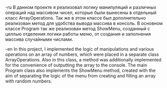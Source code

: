 -ru
В данном проекте я реализовал логику манипуляций и различных операций над массивом чисел, которые были вынесены в отдельный класс ArrayOperations.
Так же в этом классе был дополнительно реализован метод для удобства вывода массива в консоль.
В основном классе Program так же реализован метод ShowMenu, созданный с целлью отделения логики работы меню, от создания и заполнения массива случайными числами.

-en
In this project, I implemented the logic of manipulations and various operations on an array of numbers, which were placed in a separate class ArrayOperations.
Also in this class, a method was additionally implemented for the convenience of outputting the array to the console.
The main Program class also implements the ShowMenu method, created with the aim of separating the logic of the menu from creating and filling an array with random numbers.
